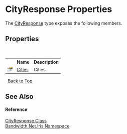 ﻿# CityResponse Properties
 

The <a href ="T_Bandwidth_Net_Iris_CityResponse.md">CityResponse</a> type exposes the following members.


## Properties
&nbsp;<table><tr><th></th><th>Name</th><th>Description</th></tr><tr><td>![Public property](media/pubproperty.gif "Public property")</td><td><a href ="P_Bandwidth_Net_Iris_CityResponse_Cities.md">Cities</a></td><td>
Cities</td></tr></table>&nbsp;
<a href="#cityresponse-properties">Back to Top</a>

## See Also


#### Reference
<a href ="T_Bandwidth_Net_Iris_CityResponse.md">CityResponse Class</a><br /><a href ="N_Bandwidth_Net_Iris.md">Bandwidth.Net.Iris Namespace</a><br />